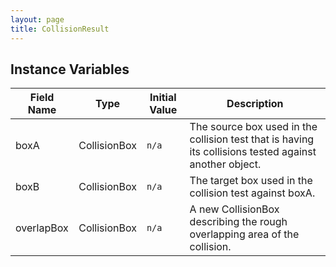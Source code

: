 ```yaml
---
layout: page
title: CollisionResult
---
```


## Instance Variables

| Field Name | Type | Initial Value | Description |
| ------------ | ------ | --------------- | ------------- |
| boxA | CollisionBox | `n/a` | The source box used in the collision test that is having its collisions tested against another object. |
| boxB | CollisionBox | `n/a` | The target box used in the collision test against boxA. |
| overlapBox | CollisionBox | `n/a` | A new CollisionBox describing the rough overlapping area of the collision. |


